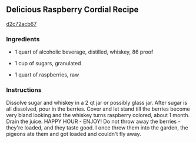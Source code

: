 ## Delicious Raspberry Cordial Recipe

[d2c72acb67](http://cookeatshare.com/recipes/delicious-raspberry-cordial-12056)

### Ingredients

 - 1 quart of alcoholic beverage, distilled, whiskey, 86 proof

 - 1 cup of sugars, granulated

 - 1 quart of raspberries, raw

### Instructions

Dissolve sugar and whiskey in a 2 qt jar or possibly glass jar. After sugar is all dissolved, pour in the berries. Cover and let stand till the berries become very bland looking and the whiskey turns raspberry colored, about 1 month. Drain the juice. HAPPY HOUR - ENJOY! Do not throw away the berries - they're loaded, and they taste good. I once threw them into the garden, the pigeons ate them and got loaded and couldn't fly away.